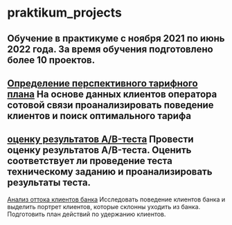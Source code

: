 # praktikum_projects
Обучение в практикуме с ноября 2021 по июнь 2022 года.
За время обучения подготовлено более 10 проектов.
--- 
[Определение перспективного тарифного плана](https://github.com/Ekaterina-Che/praktikum_projects/blob/main/mobile_tarif.ipynb)
На основе данных клиентов оператора сотовой связи проанализировать поведение клиентов и поиск оптимального тарифа
---
[оценку результатов A/B-теста](https://github.com/Ekaterina-Che/praktikum_projects/blob/main/ABtest.ipynb)
Провести оценку результатов A/B-теста. Оценить соответствует ли проведение теста техническому заданию и проанализировать результаты теста.
---
[Анализ оттока клиентов банка](https://github.com/Ekaterina-Che/praktikum_projects/blob/main/final_project.ipynb)
Исследовать поведение клиентов банка и выделить портрет клиентов, которые склонны уходить из банка. Подготовить план действий по удержанию клиентов.
